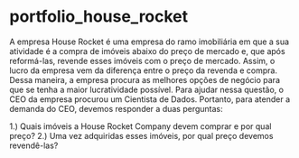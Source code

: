 # portfolio_house_rocket

A empresa House Rocket é uma empresa do ramo imobiliária em que a sua atividade é a compra de imóveis abaixo do preço de mercado e, que após reformá-las, revende esses imóveis com o preço de mercado. Assim, o lucro da empresa vem da diferença entre o preço da revenda e compra. Dessa maneira, a empresa procura as melhores opções de negócio para que se tenha a maior lucratividade possível. Para ajudar nessa questão, o CEO da empresa procurou um Cientista de Dados. Portanto, para atender a demanda do CEO, devemos responder a duas perguntas:

1.) Quais imóveis a House Rocket Company devem comprar e por qual preço?
2.) Uma vez adquiridas esses imóveis, por qual preço devemos revendê-las?
